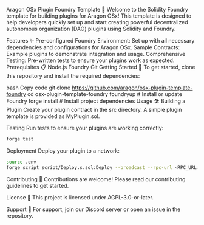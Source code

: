 Aragon OSx Plugin Foundry Template 🚀
Welcome to the Solidity Foundry template for building plugins for Aragon OSx! This template is designed to help developers quickly set up and start creating powerful decentralized autonomous organization (DAO) plugins using Solidity and Foundry.

Features ✨
Pre-configured Foundry Environment: Set up with all necessary dependencies and configurations for Aragon OSx.
Sample Contracts: Example plugins to demonstrate integration and usage.
Comprehensive Testing: Pre-written tests to ensure your plugins work as expected.
Prerequisites 📋
Node.js
Foundry
Git
Getting Started 🏁
To get started, clone this repository and install the required dependencies:

bash
Copy code
git clone https://github.com/aragon/osx-plugin-template-foundry
cd osx-plugin-template-foundry
foundryup # Install or update Foundry
forge install # Install project dependencies
Usage 🛠
Building a Plugin
Create your plugin contract in the src directory. A simple plugin template is provided as MyPlugin.sol.

Testing
Run tests to ensure your plugins are working correctly:

``` bash
forge test
```

Deployment
Deploy your plugin to a network:
```bash
source .env
forge script script/Deploy.s.sol:Deploy --broadcast --rpc-url <RPC_URL> 
```
Contributing 🤝
Contributions are welcome! Please read our contributing guidelines to get started.

License 📄
This project is licensed under AGPL-3.0-or-later.

Support 💬
For support, join our Discord server or open an issue in the repository.


